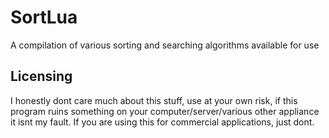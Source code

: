 # SortLua
A compilation of various sorting and searching algorithms available for use

## Licensing
I honestly dont care much about this stuff, use at your own risk, if this program ruins something on your computer/server/various other appliance it isnt my fault. If you are using this for commercial applications, just dont.